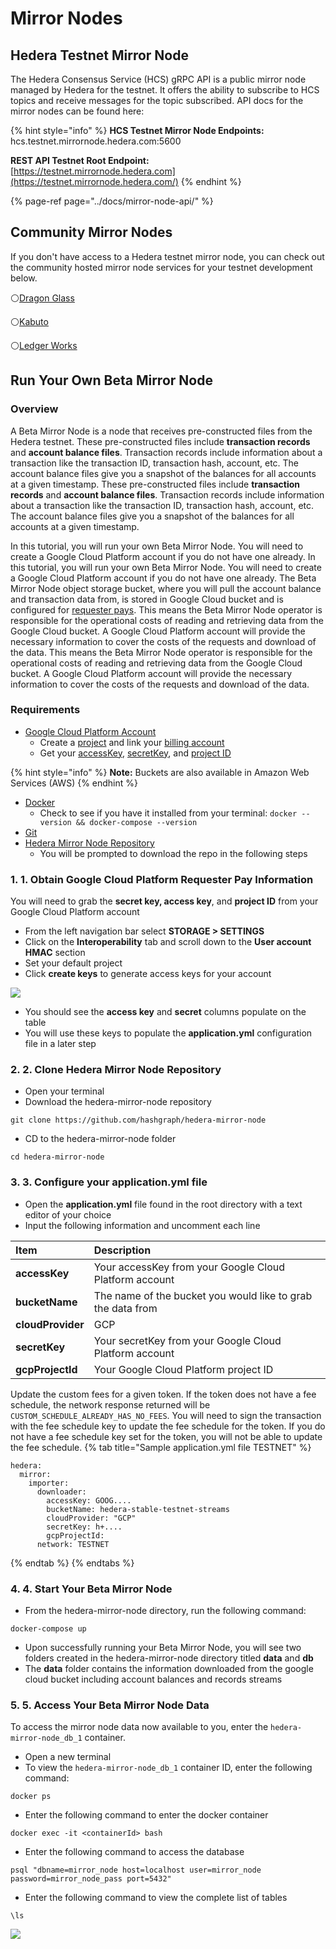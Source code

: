 # Mirror Nodes

## Hedera Testnet Mirror Node

The Hedera Consensus Service \(HCS\) gRPC API is a public mirror node managed by Hedera for the testnet. It offers the ability to subscribe to HCS topics and receive messages for the topic subscribed. API docs for the mirror nodes can be found here:

{% hint style="info" %}
**HCS Testnet Mirror Node Endpoints:**  
hcs.testnet.mirrornode.hedera.com:5600

**REST API Testnet Root Endpoint:**  
[https://testnet.mirrornode.hedera.com](https://testnet.mirrornode.hedera.com/)
{% endhint %}

{% page-ref page="../docs/mirror-node-api/" %}

## Community Mirror Nodes

If you don't have access to a Hedera testnet mirror node, you can check out the community hosted mirror node services for your testnet development below.

⚪[Dragon Glass](https://app.dragonglass.me/hedera/home)

⚪[Kabuto](https://kabuto.sh)

⚪[Ledger Works](https://lworks.io)

## Run Your Own Beta Mirror Node

### Overview

A Beta Mirror Node is a node that receives pre-constructed files from the Hedera testnet. These pre-constructed files include **transaction records** and **account balance files**. Transaction records include information about a transaction like the transaction ID, transaction hash, account, etc. The account balance files give you a snapshot of the balances for all accounts at a given timestamp. These pre-constructed files include **transaction records** and **account balance files**. Transaction records include information about a transaction like the transaction ID, transaction hash, account, etc. The account balance files give you a snapshot of the balances for all accounts at a given timestamp.

 In this tutorial, you will run your own Beta Mirror Node. You will need to create a Google Cloud Platform account if you do not have one already. In this tutorial, you will run your own Beta Mirror Node. You will need to create a Google Cloud Platform account if you do not have one already. The Beta Mirror Node object storage bucket, where you will pull the account balance and transaction data from, is stored in Google Cloud bucket and is configured for [requester pays](https://cloud.google.com/storage/docs/requester-pays). This means the Beta Mirror Node operator is responsible for the operational costs of reading and retrieving data from the Google Cloud bucket. A Google Cloud Platform account will provide the necessary information to cover the costs of the requests and download of the data. This means the Beta Mirror Node operator is responsible for the operational costs of reading and retrieving data from the Google Cloud bucket. A Google Cloud Platform account will provide the necessary information to cover the costs of the requests and download of the data.

### Requirements

* [Google Cloud Platform Account](https://cloud.google.com/)
  * Create a [project](https://cloud.google.com/resource-manager/docs/creating-managing-projects) and link your [billing account](https://cloud.google.com/billing/docs/how-to/manage-billing-account)
  * Get your [accessKey](https://cloud.google.com/storage/docs/authentication/managing-hmackeys), [secretKey](https://cloud.google.com/storage/docs/authentication/managing-hmackeys), and [project ID](https://cloud.google.com/resource-manager/docs/creating-managing-projects)

{% hint style="info" %}
**Note:** Buckets are also available in Amazon Web Services \(AWS\)
{% endhint %}

* [Docker](https://www.docker.com/get-docker)
  * Check to see if you have it installed from your terminal: `docker --version && docker-compose --version`
* [Git](https://git-scm.com/book/en/v2/Getting-Started-Installing-Git)
* [Hedera Mirror Node Repository](https://github.com/hashgraph/hedera-mirror-node)
  * You will be prompted to download the repo in the following steps

### 1. 1. Obtain Google Cloud Platform Requester Pay Information

You will need to grab the **secret key, access key**, and **project ID** from your Google Cloud Platform account

* From the left navigation bar select **STORAGE &gt; SETTINGS**
* Click on the **Interoperability** tab and scroll down to the **User account HMAC** section
* Set your default project
* Click **create keys** to generate access keys for your account

![](../.gitbook/assets/hmac_keygen.gif)



* You should see the **access key** and **secret** columns populate on the table
* You will use these keys to populate the **application.yml** configuration file in a later step

### 2. 2. Clone Hedera Mirror Node Repository

* Open your terminal
* Download the hedera-mirror-node repository

```text
git clone https://github.com/hashgraph/hedera-mirror-node
```

* CD to the hedera-mirror-node folder

```text
cd hedera-mirror-node
```

### 3. 3. Configure your application.yml file

* Open the **application.yml** file found in the root directory with a text editor of your choice
* Input the following information and uncomment each line

| Item              | Description                                                 |
|:----------------- |:----------------------------------------------------------- |
| **accessKey**     | Your accessKey from your Google Cloud Platform account      |
| **bucketName**    | The name of the bucket you would like to grab the data from |
| **cloudProvider** | GCP                                                         |
| **secretKey**     | Your secretKey from your Google Cloud Platform account      |
| **gcpProjectId**  | Your Google Cloud Platform project ID                       |

Update the custom fees for a given token. If the token does not have a fee schedule, the network response returned will be `CUSTOM_SCHEDULE_ALREADY_HAS_NO_FEES`. You will need to sign the transaction with the fee schedule key to update the fee schedule for the token. If you do not have a fee schedule key set for the token, you will not be able to update the fee schedule.
{% tab title="Sample application.yml file TESTNET" %}
```text
hedera:
  mirror:
    importer:
      downloader:
        accessKey: GOOG....
        bucketName: hedera-stable-testnet-streams
        cloudProvider: "GCP"
        secretKey: h+....
        gcpProjectId:
      network: TESTNET
```
{% endtab %}
{% endtabs %}

### 4. 4. Start Your Beta Mirror Node

* From the hedera-mirror-node directory, run the following command:

```text
docker-compose up
```

* Upon successfully running your Beta Mirror Node, you will see two folders created in the hedera-mirror-node directory titled **data** and **db**
* The **data** folder contains the information downloaded from the google cloud bucket including account balances and records streams

### 5. 5. Access Your Beta Mirror Node Data

To access the mirror node data now available to you, enter the `hedera-mirror-node_db_1` container.

* Open a new terminal
* To view the `hedera-mirror-node_db_1` container ID, enter the following command:

```text
docker ps
```

* Enter the following command to enter the docker container

```text
docker exec -it <containerId> bash
```

* Enter the following command to access the database

```text
psql "dbname=mirror_node host=localhost user=mirror_node password=mirror_node_pass port=5432"
```

* Enter the following command to view the complete list of tables

```text
\ls
```

![](../.gitbook/assets/beta_mirror_node_1.png)

### 

